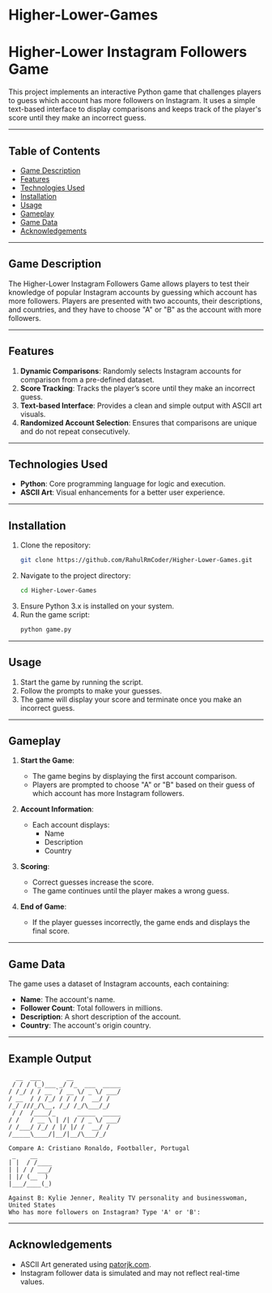 # Higher-Lower-Games
# Higher-Lower Instagram Followers Game

This project implements an interactive Python game that challenges players to guess which account has more followers on Instagram. It uses a simple text-based interface to display comparisons and keeps track of the player's score until they make an incorrect guess.

---

## Table of Contents
- [Game Description](#game-description)
- [Features](#features)
- [Technologies Used](#technologies-used)
- [Installation](#installation)
- [Usage](#usage)
- [Gameplay](#gameplay)
- [Game Data](#game-data)
- [Acknowledgements](#acknowledgements)

---

## Game Description
The Higher-Lower Instagram Followers Game allows players to test their knowledge of popular Instagram accounts by guessing which account has more followers. Players are presented with two accounts, their descriptions, and countries, and they have to choose "A" or "B" as the account with more followers.

---

## Features
1. **Dynamic Comparisons**: Randomly selects Instagram accounts for comparison from a pre-defined dataset.
2. **Score Tracking**: Tracks the player’s score until they make an incorrect guess.
3. **Text-based Interface**: Provides a clean and simple output with ASCII art visuals.
4. **Randomized Account Selection**: Ensures that comparisons are unique and do not repeat consecutively.

---

## Technologies Used
- **Python**: Core programming language for logic and execution.
- **ASCII Art**: Visual enhancements for a better user experience.

---

## Installation
1. Clone the repository:
   ```bash
   git clone https://github.com/RahulRmCoder/Higher-Lower-Games.git
   ```
2. Navigate to the project directory:
   ```bash
   cd Higher-Lower-Games
   ```
3. Ensure Python 3.x is installed on your system.
4. Run the game script:
   ```bash
   python game.py
   ```

---

## Usage
1. Start the game by running the script.
2. Follow the prompts to make your guesses.
3. The game will display your score and terminate once you make an incorrect guess.

---

## Gameplay
1. **Start the Game**:
   - The game begins by displaying the first account comparison.
   - Players are prompted to choose "A" or "B" based on their guess of which account has more Instagram followers.

2. **Account Information**:
   - Each account displays:
     - Name
     - Description
     - Country

3. **Scoring**:
   - Correct guesses increase the score.
   - The game continues until the player makes a wrong guess.

4. **End of Game**:
   - If the player guesses incorrectly, the game ends and displays the final score.

---

## Game Data
The game uses a dataset of Instagram accounts, each containing:
- **Name**: The account's name.
- **Follower Count**: Total followers in millions.
- **Description**: A short description of the account.
- **Country**: The account's origin country.

---

## Example Output
```plaintext
  __  ___       __             
 / / / (_)___ _/ /_  ___  _____
/ /_/ / / __ `/ __ \/ _ \/ ___/
/ __  / / /_/ / / / /  __/ /    
/_/ ///_/\__, /_/ /_/\___/_/     
 / /  /____/_      _____  _____
/ /   / __ \ | /| / / _ \/ ___/
/ /___/ /_/ / |/ |/ /  __/ /    
/_____\____/|__/|__/\___/_/     

Compare A: Cristiano Ronaldo, Footballer, Portugal
 _    __    
| |  / /____
| | / / ___/
| |/ (__  )
|___/____(_)

Against B: Kylie Jenner, Reality TV personality and businesswoman, United States
Who has more followers on Instagram? Type 'A' or 'B':
```

---

## Acknowledgements
- ASCII Art generated using [patorjk.com](https://patorjk.com/software/taag/).
- Instagram follower data is simulated and may not reflect real-time values.

